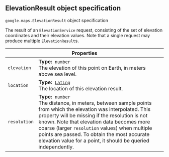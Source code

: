 <h2 id="ElevationResult">
ElevationResult
object specification
</h2><p>
<code><span itemprop="path">google.maps</span>.<span itemprop="name">ElevationResult</span></code>
object specification
</p><p>The result of an <code>ElevationService</code> request, consisting of the set of elevation coordinates and their elevation values. Note that a single request may produce multiple <code>ElevationResult</code>s.</p><table class="properties responsive" summary="interface ElevationResult - Properties">
<thead>
<tr><th colspan="2">Properties</th>
</tr></thead>
<tbody>
<tr>
<td><code>elevation</code></td>
<td><div><strong>Type:</strong>&nbsp; <code>number</code></div>
<div class="desc">The elevation of this point on Earth, in meters above sea level.</div></td>
</tr>
<tr>
<td><code>location</code></td>
<td><div><strong>Type:</strong>&nbsp; <code><a href="https://github.com/amenadiel/google-maps-documentation/blob/master/docs/LatLng.md">LatLng</a></code></div>
<div class="desc">The location of this elevation result.</div></td>
</tr>
<tr>
<td><code>resolution</code></td>
<td><div><strong>Type:</strong>&nbsp; <code>number</code></div>
<div class="desc">The distance, in meters, between sample points from which the elevation was interpolated. This property will be missing if the resolution is not known. Note that elevation data becomes more coarse (larger <code>resolution</code> values) when multiple points are passed. To obtain the most accurate elevation value for a point, it should be queried independently.</div></td>
</tr>
</tbody>
</table>
